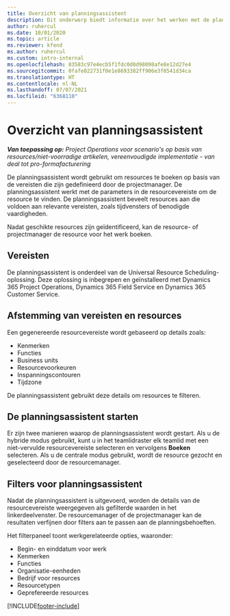 ```yaml
---
title: Overzicht van planningsassistent
description: Dit onderwerp biedt informatie over het werken met de planningsassistent om resources te boeken.
author: ruhercul
ms.date: 10/01/2020
ms.topic: article
ms.reviewer: kfend
ms.author: ruhercul
ms.custom: intro-internal
ms.openlocfilehash: 83583c97e4ecb5f1fdc0d8d98098afe8e12d27e4
ms.sourcegitcommit: 0fafe022731f0e1e8693382ff906e3f8541d34ca
ms.translationtype: HT
ms.contentlocale: nl-NL
ms.lasthandoff: 07/07/2021
ms.locfileid: "6368110"
---
```

# <a name="schedule-assistant-overview"></a>Overzicht van planningsassistent

_**Van toepassing op:** Project Operations voor scenario's op basis van resources/niet-voorradige artikelen, vereenvoudigde implementatie - van deal tot pro-formafacturering_

De planningsassistent wordt gebruikt om resources te boeken op basis van de vereisten die zijn gedefinieerd door de projectmanager. De planningsassistent werkt met de parameters in de resourcevereiste om de resource te vinden. De planningsassistent beveelt resources aan die voldoen aan relevante vereisten, zoals tijdvensters of benodigde vaardigheden.

Nadat geschikte resources zijn geïdentificeerd, kan de resource- of projectmanager de resource voor het werk boeken.

## <a name="prerequisites"></a>Vereisten

De planningsassistent is onderdeel van de Universal Resource Scheduling-oplossing. Deze oplossing is inbegrepen en geïnstalleerd met Dynamics 365 Project Operations, Dynamics 365 Field Service en Dynamics 365 Customer Service.

## <a name="matching-requirements-and-resources"></a>Afstemming van vereisten en resources

Een gegenereerde resourcevereiste wordt gebaseerd op details zoals:

-   Kenmerken
-   Functies
-   Business units
-   Resourcevoorkeuren
-   Inspanningscontouren
-   Tijdzone

De planningsassistent gebruikt deze details om resources te filteren.

## <a name="launch-the-schedule-assistant"></a>De planningsassistent starten

Er zijn twee manieren waarop de planningsassistent wordt gestart. Als u de hybride modus gebruikt, kunt u in het teamlidraster elk teamlid met een niet-vervulde resourcevereiste selecteren en vervolgens **Boeken** selecteren. Als u de centrale modus gebruikt, wordt de resource gezocht en geselecteerd door de resourcemanager.

## <a name="schedule-assistant-filters"></a>Filters voor planningsassistent

Nadat de planningsassistent is uitgevoerd, worden de details van de resourcevereiste weergegeven als gefilterde waarden in het linkerdeelvenster. De resourcemanager of de projectmanager kan de resultaten verfijnen door filters aan te passen aan de planningsbehoeften.

Het filterpaneel toont werkgerelateerde opties, waaronder:

-   Begin- en einddatum voor werk
-   Kenmerken
-   Functies
-   Organisatie-eenheden
-   Bedrijf voor resources
-   Resourcetypen
-   Geprefereerde resources


[!INCLUDE[footer-include](../includes/footer-banner.md)]